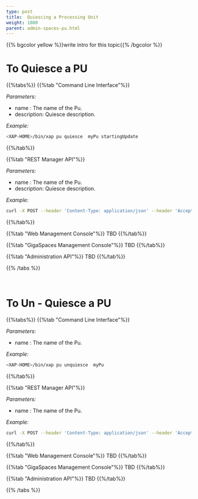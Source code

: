 ```yaml
---
type: post
title:  Quiescing a Processing Unit 
weight: 1800
parent: admin-spaces-pu.html
---
```

 
 
{{% bgcolor yellow %}}write intro for this topic{{% /bgcolor %}}

 

#  To Quiesce a PU


{{%tabs%}}
{{%tab "Command Line Interface"%}}

_Parameters:_<br> 

- name : The name of the Pu.
- description: Quiesce description.
  

*Example:*

```bash
<XAP-HOME>/bin/xap pu quiesce  myPu startingUpdate
```
{{%/tab%}}

{{%tab "REST Manager API"%}}

_Parameters:_<br>

- name : The name of the Pu.
- description: Quiesce description.

 
*Example:*

```bash
curl -X POST --header 'Content-Type: application/json' --header 'Accept: text/plain' 'http://localhost:8090/v1/deployments/myPu/quiesce?description=ready%20for%20update'
```
{{%/tab%}}


{{%tab "Web Management Console"%}}
TBD
{{%/tab%}}


{{%tab "GigaSpaces Management Console"%}}
TBD
{{%/tab%}}


{{%tab "Administration API"%}}
TBD
{{%/tab%}}

{{% /tabs %}}


<br>

#  To Un - Quiesce a PU

{{%tabs%}}
{{%tab "Command Line Interface"%}}

_Parameters:_<br> 

- name : The name of the Pu.
  

*Example:*

```bash
<XAP-HOME>/bin/xap pu unquiesce  myPu 
```
{{%/tab%}}

{{%tab "REST Manager API"%}}

_Parameters:_<br>

- name : The name of the Pu.

 
*Example:*

```bash
curl -X POST --header 'Content-Type: application/json' --header 'Accept: text/plain' 'http://localhost:8090/v1/deployments/myPu/unquiesce'
```
{{%/tab%}}


{{%tab "Web Management Console"%}}
TBD
{{%/tab%}}


{{%tab "GigaSpaces Management Console"%}}
TBD
{{%/tab%}}


{{%tab "Administration API"%}}
TBD
{{%/tab%}}

{{% /tabs %}}

